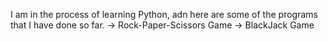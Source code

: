 I am in the process of learning Python, adn here are some of the programs that I have done so far.
-> Rock-Paper-Scissors Game
-> BlackJack Game
